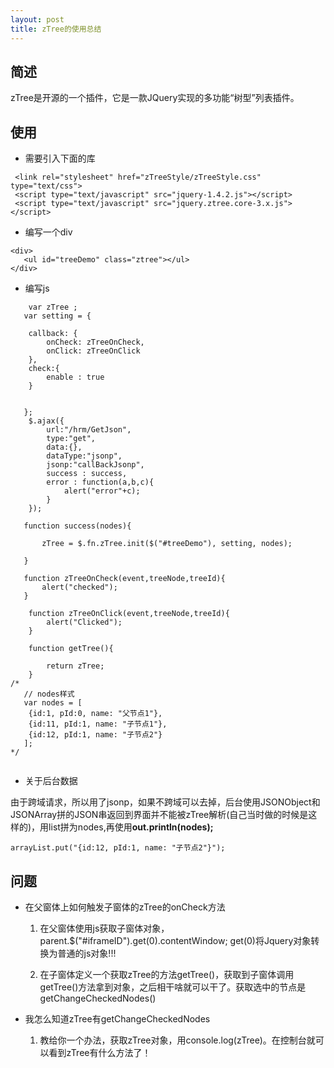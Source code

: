 ```yaml
---
layout: post
title: zTree的使用总结
---
```

## 简述

zTree是开源的一个插件，它是一款JQuery实现的多功能“树型”列表插件。

## 使用

* 需要引入下面的库
```
 <link rel="stylesheet" href="zTreeStyle/zTreeStyle.css" type="text/css">
 <script type="text/javascript" src="jquery-1.4.2.js"></script>
 <script type="text/javascript" src="jquery.ztree.core-3.x.js"></script>
```
* 编写一个div
```
<div>
   <ul id="treeDemo" class="ztree"></ul>
</div>
```

* 编写js
```
    var zTree ;
   var setting = {
    
    callback: {
        onCheck: zTreeOnCheck,
        onClick: zTreeOnClick
    },
    check:{
        enable : true
    }
    
    
   };
    $.ajax({
        url:"/hrm/GetJson",
        type:"get",
        data:{},
        dataType:"jsonp",
        jsonp:"callBackJsonp",
        success : success,
        error : function(a,b,c){
            alert("error"+c);
        }
    });

   function success(nodes){
       
       zTree = $.fn.zTree.init($("#treeDemo"), setting, nodes);
       
   }
    
   function zTreeOnCheck(event,treeNode,treeId){
       alert("checked");
   }
   
    function zTreeOnClick(event,treeNode,treeId){
        alert("Clicked");
    }
   
    function getTree(){
        
        return zTree;
    }
/*
   // nodes样式
   var nodes = [
   	{id:1, pId:0, name: "父节点1"},
   	{id:11, pId:1, name: "子节点1"},
   	{id:12, pId:1, name: "子节点2"}
   ];
*/
   
```
* 关于后台数据

由于跨域请求，所以用了jsonp，如果不跨域可以去掉，后台使用JSONObject和JSONArray拼的JSON串返回到界面并不能被zTree解析(自己当时做的时候是这样的)，用list拼为nodes,再使用**out.println(nodes);**
```
arrayList.put("{id:12, pId:1, name: "子节点2"}");
```

## 问题

* 在父窗体上如何触发子窗体的zTree的onCheck方法
    
    1. 在父窗体使用js获取子窗体对象，parent.$("#iframeID").get(0).contentWindow; get(0)将Jquery对象转换为普通的js对象!!!
    
    2. 在子窗体定义一个获取zTree的方法getTree()，获取到子窗体调用getTree()方法拿到对象，之后相干啥就可以干了。获取选中的节点是getChangeCheckedNodes()

* 我怎么知道zTree有getChangeCheckedNodes
    
    1. 教给你一个办法，获取zTree对象，用console.log(zTree)。在控制台就可以看到zTree有什么方法了！


